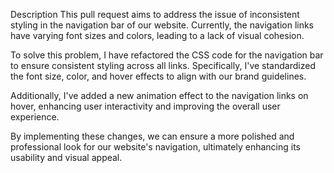Description
This pull request aims to address the issue of inconsistent styling in the navigation bar of our website. Currently, the navigation links have varying font sizes and colors, leading to a lack of visual cohesion.

To solve this problem, I have refactored the CSS code for the navigation bar to ensure consistent styling across all links. Specifically, I've standardized the font size, color, and hover effects to align with our brand guidelines.

Additionally, I've added a new animation effect to the navigation links on hover, enhancing user interactivity and improving the overall user experience.

By implementing these changes, we can ensure a more polished and professional look for our website's navigation, ultimately enhancing its usability and visual appeal.
